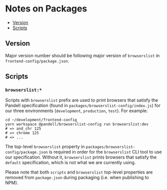 # Notes on Packages

- [Version](#version)
- [Scripts](#scripts)

## Version

Major version number should be following major version of `browserslist`
in `frontend-config/package.json`.

## Scripts

### `browserslist:*`

Scripts with `browserslist` prefix are used to print browsers that satisfy the Pandell
specification (found in `packages/browserslist-config/index.js`) for our three environments
(`development`, `production`, `test`). For example:

```shell
cd ~/development/frontend-config
yarn workspace @pandell/browserslist-config run browserslist:dev
# => and_chr 125
# => chrome 125
# => ...
```

The top-level `browserslist` property in `packages/browserslist-config/package.json`
is required in order for the `browserslist` CLI tool to use our specification.
Without it, `browserslist` prints browsers that satisfy the `default` specification,
which is not what we are currently using.

Please note that both `scripts` and `browserslist` top-level properties are removed
from `package.json` during packaging (i.e. when publishing to NPM).
